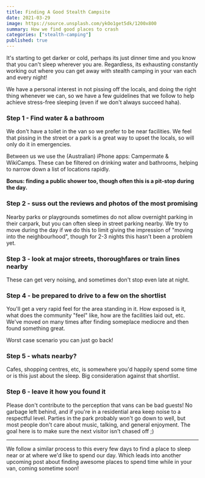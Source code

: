```yaml
---
title: Finding A Good Stealth Campsite
date: 2021-03-29
image: https://source.unsplash.com/ykOo1get5dk/1200x800
summary: How we find good places to crash
categories: ["stealth-camping"]
published: true
---
```


It's starting to get darker or cold, perhaps its just dinner time and you know that you can't sleep wherever you are. Regardless, its exhausting constantly working out where you can get away with stealth camping in your van each and every night!

We have a personal interest in not pissing off the locals, and doing the right thing whenever we can, so we have a few guidelines that we follow to help achieve stress-free sleeping (even if we don't always succeed haha).

### Step 1 - Find water & a bathroom
We don't have a toilet in the van so we prefer to be near facilities. We feel that pissing in the street or a park is a great way to upset the locals, so will only do it in emergencies. 

Between us we use the (Australian) iPhone apps: Campermate & WikiCamps. These can be filtered on drinking water and bathrooms, helping to narrow down a list of locations rapidly.

**Bonus: finding a public shower too, though often this is a pit-stop during the day.**



### Step 2 - suss out the reviews and photos of the most promising
Nearby parks or playgrounds sometimes do not allow overnight parking in their carpark, but you can often sleep in street parking nearby. We try to move during the day if we do this to limit giving the impression of "moving into the neighbourhood", though for 2-3 nights this hasn't been a problem yet.

### Step 3 - look at major streets, thoroughfares or train lines nearby
These can get very noising, and sometimes don't stop even late at night.

### Step 4 - be prepared to drive to a few on the shortlist 
You'll get a very rapid feel for the area standing in it. How exposed is it, what does the community "feel" like, how are the facilities laid out, etc. We've moved on many times after finding someplace mediocre and then found something great.

Worst case scenario you can just go back!

### Step 5 - whats nearby?
Cafes, shopping centres, etc, is somewhere you'd happily spend some time or is this just about the sleep. Big consideration against that shortlist.

### Step 6 - leave it how you found it
Please don't contribute to the perception that vans can be bad guests! No garbage left behind, and if you're in a residential area keep noise to a respectful level. Parties in the park probably won't go down to well, but most people don't care about music, talking, and general enjoyment. The goal here is to make sure the next visitor isn't chased off ;) 

----

We follow a similar process to this every few days to find a place to sleep near or at where we'd like to spend our day. Which leads into another upcoming post about finding awesome places to spend time while in your van, coming sometime soon!